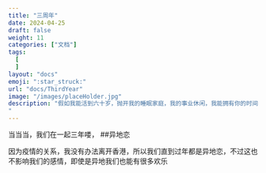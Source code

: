 ```yaml
---
title: "三周年"
date: 2024-04-25
draft: false
weight: 11
categories: ["文档"]
tags:
  [
  ]
layout: "docs"
emoji: ":star_struck:"
url: "docs/ThirdYear"
image: "/images/placeHolder.jpg"
description: "假如我能活到六十岁，抛开我的睡眠家庭，我的事业休闲，我能拥有你的时间慢慢在减少，又何必在意繁文缛节，每天能够好好在一起就好。
"
---
```

当当当，我们在一起三年喽，
##异地恋

因为疫情的关系，我没有办法离开香港，所以我们直到过年都是异地恋，不过这也不影响我们的感情，即使是异地我们也能有很多欢乐